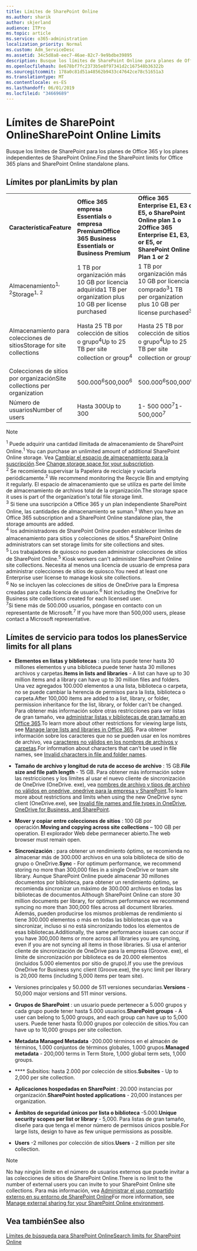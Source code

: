 ```yaml
---
title: Límites de SharePoint Online
ms.author: sharik
author: skjerland
audience: ITPro
ms.topic: article
ms.service: o365-administration
localization_priority: Normal
ms.custom: Adm_ServiceDesc
ms.assetid: 34c5d8a8-eec7-46ae-82c7-9e9bdbe39895
description: Busque los límites de SharePoint Online para planes de Office 365 Enterprise e independientes.
ms.openlocfilehash: 8e678bf7fc2373b5e8f97341d2c167548b36322b
ms.sourcegitcommit: 178a0c81d51a48562b9433c47642ce78c51651a3
ms.translationtype: MT
ms.contentlocale: es-ES
ms.lasthandoff: 06/01/2019
ms.locfileid: "34669689"
---
```

# <a name="sharepoint-online-limits"></a><span data-ttu-id="bcf8f-103">Límites de SharePoint Online</span><span class="sxs-lookup"><span data-stu-id="bcf8f-103">SharePoint Online Limits</span></span>

<span data-ttu-id="bcf8f-104">Busque los límites de SharePoint para los planes de Office 365 y los planes independientes de SharePoint Online.</span><span class="sxs-lookup"><span data-stu-id="bcf8f-104">Find the SharePoint limits for Office 365 plans and SharePoint Online standalone plans.</span></span>
  
## <a name="limits-by-plan"></a><span data-ttu-id="bcf8f-105">Límites por plan</span><span class="sxs-lookup"><span data-stu-id="bcf8f-105">Limits by plan</span></span>

|||||
|:-----|:-----|:-----|:-----|
|<span data-ttu-id="bcf8f-106">**Característica**</span><span class="sxs-lookup"><span data-stu-id="bcf8f-106">**Feature**</span></span> <br/> |<span data-ttu-id="bcf8f-107">**Office 365 empresa Essentials o empresa Premium**</span><span class="sxs-lookup"><span data-stu-id="bcf8f-107">**Office 365 Business Essentials or Business Premium**</span></span> <br/> |<span data-ttu-id="bcf8f-108">**Office 365 Enterprise E1, E3 o E5, o SharePoint Online plan 1 o 2**</span><span class="sxs-lookup"><span data-stu-id="bcf8f-108">**Office 365 Enterprise E1, E3, or E5, or SharePoint Online Plan 1 or 2**</span></span> <br/> | <span data-ttu-id="bcf8f-109">**Office 365 Enterprise F1**</span><span class="sxs-lookup"><span data-stu-id="bcf8f-109">**Office 365 Enterprise F1**</span></span> <br/> |
|<span data-ttu-id="bcf8f-110">Almacenamiento<sup>1, 2</sup></span><span class="sxs-lookup"><span data-stu-id="bcf8f-110">Storage<sup>1, 2</sup></span></span> <br/> |<span data-ttu-id="bcf8f-111">1 TB por organización más 10 GB por licencia adquirida</span><span class="sxs-lookup"><span data-stu-id="bcf8f-111">1 TB per organization plus 10 GB per license purchased</span></span>  <br/> |<span data-ttu-id="bcf8f-112">1 TB por organización más 10 GB por licencia comprado<sup>3</sup></span><span class="sxs-lookup"><span data-stu-id="bcf8f-112">1 TB per organization plus 10 GB per license purchased<sup>3</sup></span></span> <br/> |<span data-ttu-id="bcf8f-113">1 TB por organización <sup>3</sup></span><span class="sxs-lookup"><span data-stu-id="bcf8f-113">1 TB per organization <sup>3</sup></span></span> <br/> |
|<span data-ttu-id="bcf8f-114">Almacenamiento para colecciones de sitios</span><span class="sxs-lookup"><span data-stu-id="bcf8f-114">Storage for site collections</span></span>  <br/> |<span data-ttu-id="bcf8f-115">Hasta 25 TB por colección de sitios o grupo<sup>4</sup></span><span class="sxs-lookup"><span data-stu-id="bcf8f-115">Up to 25 TB per site collection or group<sup>4</sup></span></span> <br/> |<span data-ttu-id="bcf8f-116">Hasta 25 TB por colección de sitios o grupo<sup>4</sup></span><span class="sxs-lookup"><span data-stu-id="bcf8f-116">Up to 25 TB per site collection or group<sup>4</sup></span></span> <br/> |<span data-ttu-id="bcf8f-117">Hasta 25 TB por colección de sitios o grupo<sup>5</sup></span><span class="sxs-lookup"><span data-stu-id="bcf8f-117">Up to 25 TB per site collection or group<sup>5</sup></span></span> <br/> |
|<span data-ttu-id="bcf8f-118">Colecciones de sitios por organización</span><span class="sxs-lookup"><span data-stu-id="bcf8f-118">Site collections per organization</span></span>  <br/> |<span data-ttu-id="bcf8f-119">500.000<sup>6</sup></span><span class="sxs-lookup"><span data-stu-id="bcf8f-119">500,000<sup>6</sup></span></span> <br/> |<span data-ttu-id="bcf8f-120">500.000<sup>6</sup></span><span class="sxs-lookup"><span data-stu-id="bcf8f-120">500,000<sup>6</sup></span></span> <br/> |<span data-ttu-id="bcf8f-121">500 000</span><span class="sxs-lookup"><span data-stu-id="bcf8f-121">500,000</span></span><br/> |
|<span data-ttu-id="bcf8f-122">Número de usuarios</span><span class="sxs-lookup"><span data-stu-id="bcf8f-122">Number of users</span></span>  <br/> |<span data-ttu-id="bcf8f-123">Hasta 300</span><span class="sxs-lookup"><span data-stu-id="bcf8f-123">Up to 300</span></span>  <br/> |<span data-ttu-id="bcf8f-124">1- 500 000<sup>7</sup></span><span class="sxs-lookup"><span data-stu-id="bcf8f-124">1- 500,000<sup>7</sup></span></span> <br/> |<span data-ttu-id="bcf8f-125">1- 500 000<sup>7</sup></span><span class="sxs-lookup"><span data-stu-id="bcf8f-125">1- 500,000<sup>7</sup></span></span> <br/> |
   
> [!NOTE]
> <span data-ttu-id="bcf8f-126"><sup>1</sup> Puede adquirir una cantidad ilimitada de almacenamiento de SharePoint Online.</span><span class="sxs-lookup"><span data-stu-id="bcf8f-126"><sup>1</sup> You can purchase an unlimited amount of additional SharePoint Online storage.</span></span> <span data-ttu-id="bcf8f-127">Vea [Cambiar el espacio de almacenamiento para la suscripción](https://support.office.com/article/96EA3533-DE64-4B01-839A-C560875A662C).</span><span class="sxs-lookup"><span data-stu-id="bcf8f-127">See [Change storage space for your subscription](https://support.office.com/article/96EA3533-DE64-4B01-839A-C560875A662C).</span></span> 
<br/><span data-ttu-id="bcf8f-128"><sup>2</sup> Se recomienda supervisar la Papelera de reciclaje y vaciarla periódicamente.</span><span class="sxs-lookup"><span data-stu-id="bcf8f-128"><sup>2</sup> We recommend monitoring the Recycle Bin and emptying it regularly.</span></span> <span data-ttu-id="bcf8f-129">El espacio de almacenamiento que se utiliza es parte del límite de almacenamiento de archivos total de la organización.</span><span class="sxs-lookup"><span data-stu-id="bcf8f-129">The storage space it uses is part of the organization's total file storage limit.</span></span> 
<br/> <span data-ttu-id="bcf8f-130"><sup>3</sup> Si tiene una suscripción a Office 365 y un plan independiente SharePoint Online, las cantidades de almacenamiento se suman.</span><span class="sxs-lookup"><span data-stu-id="bcf8f-130"><sup>3</sup> When you have an Office 365 subscription and a SharePoint Online standalone plan, the storage amounts are added.</span></span> 
<br/><span data-ttu-id="bcf8f-131"><sup>4</sup> los administradores de SharePoint Online pueden establecer límites de almacenamiento para sitios y colecciones de sitios.</span><span class="sxs-lookup"><span data-stu-id="bcf8f-131"><sup>4</sup> SharePoint Online administrators can set storage limits for site collections and sites.</span></span>
<br/> <span data-ttu-id="bcf8f-132"><sup>5</sup> Los trabajadores de quiosco no pueden administrar colecciones de sitios de SharePoint Online.</span><span class="sxs-lookup"><span data-stu-id="bcf8f-132"><sup>5</sup> Kiosk workers can't administer SharePoint Online site collections.</span></span> <span data-ttu-id="bcf8f-133">Necesita al menos una licencia de usuario de empresa para administrar colecciones de sitios de quiosco.</span><span class="sxs-lookup"><span data-stu-id="bcf8f-133">You need at least one Enterprise user license to manage kiosk site collections.</span></span> 
<br/> <span data-ttu-id="bcf8f-134"><sup>6</sup> No se incluyen las colecciones de sitios de OneDrive para la Empresa creadas para cada licencia de usuario.</span><span class="sxs-lookup"><span data-stu-id="bcf8f-134"><sup>6</sup> Not including the OneDrive for Business site collections created for each licensed user.</span></span> 
<br/><span data-ttu-id="bcf8f-135"><sup>7</sup>Si tiene más de 500.000 usuarios, póngase en contacto con un representante de Microsoft.</span><span class="sxs-lookup"><span data-stu-id="bcf8f-135"><sup>7</sup> If you have more than 500,000 users, please contact a Microsoft representative.</span></span> 
  

  
## <a name="service-limits-for-all-plans"></a><span data-ttu-id="bcf8f-136">Límites de servicio para todos los planes</span><span class="sxs-lookup"><span data-stu-id="bcf8f-136">Service limits for all plans</span></span>

- <span data-ttu-id="bcf8f-137">**Elementos en listas y bibliotecas** : una lista puede tener hasta 30 millones elementos y una biblioteca puede tener hasta 30 millones archivos y carpetas.</span><span class="sxs-lookup"><span data-stu-id="bcf8f-137">**Items in lists and libraries** - A list can have up to 30 million items and a library can have up to 30 million files and folders.</span></span> <span data-ttu-id="bcf8f-138">Una vez agregados 100.000 elementos a una lista, biblioteca o carpeta, no se puede cambiar la herencia de permisos para la lista, biblioteca o carpeta.</span><span class="sxs-lookup"><span data-stu-id="bcf8f-138">After 100,000 items are added to a list, library, or folder, permission inheritance for the list, library, or folder can't be changed.</span></span> <span data-ttu-id="bcf8f-139">Para obtener más información sobre otras restricciones para ver listas de gran tamaño, vea [administrar listas y bibliotecas de gran tamaño en Office 365](https://support.office.com/article/b4038448-ec0e-49b7-b853-679d3d8fb784).</span><span class="sxs-lookup"><span data-stu-id="bcf8f-139">To learn more about other restrictions for viewing large lists, see [Manage large lists and libraries in Office 365](https://support.office.com/article/b4038448-ec0e-49b7-b853-679d3d8fb784).</span></span> <span data-ttu-id="bcf8f-140">Para obtener información sobre los caracteres que no se pueden usar en los nombres de archivo, vea [caracteres no válidos en los nombres de archivos y carpetas](https://support.office.com/article/64883a5d-228e-48f5-b3d2-eb39e07630fa).</span><span class="sxs-lookup"><span data-stu-id="bcf8f-140">For information about characters that can't be used in file names, see [Invalid characters in file and folder names](https://support.office.com/article/64883a5d-228e-48f5-b3d2-eb39e07630fa).</span></span>

- <span data-ttu-id="bcf8f-141">**Tamaño de archivo y longitud de ruta de acceso de archivo** : 15 GB.</span><span class="sxs-lookup"><span data-stu-id="bcf8f-141">**File size and file path length** - 15 GB.</span></span> <span data-ttu-id="bcf8f-142">Para obtener más información sobre las restricciones y los límites al usar el nuevo cliente de sincronización de OneDrive (OneDrive. exe), vea [nombres de archivo y tipos de archivo no válidos en onedrive, onedrive para la empresa y SharePoint](https://support.office.com/article/64883a5d-228e-48f5-b3d2-eb39e07630fa).</span><span class="sxs-lookup"><span data-stu-id="bcf8f-142">To learn more about restrictions and limits when using the new OneDrive sync client (OneDrive.exe), see [Invalid file names and file types in OneDrive, OneDrive for Business, and SharePoint](https://support.office.com/article/64883a5d-228e-48f5-b3d2-eb39e07630fa).</span></span>

- <span data-ttu-id="bcf8f-143">**Mover y copiar entre colecciones de sitios** : 100 GB por operación.</span><span class="sxs-lookup"><span data-stu-id="bcf8f-143">**Moving and copying across site collections** – 100 GB per operation.</span></span> <span data-ttu-id="bcf8f-144">El explorador Web debe permanecer abierto.</span><span class="sxs-lookup"><span data-stu-id="bcf8f-144">The web browser must remain open.</span></span>

- <span data-ttu-id="bcf8f-145">**Sincronización** : para obtener un rendimiento óptimo, se recomienda no almacenar más de 300.000 archivos en una sola biblioteca de sitio de grupo o OneDrive.</span><span class="sxs-lookup"><span data-stu-id="bcf8f-145">**Sync** - For optimum performance, we recommend storing no more than 300,000 files in a single OneDrive or team site library.</span></span> <span data-ttu-id="bcf8f-146">Aunque SharePoint Online puede almacenar 30 millones documentos por biblioteca, para obtener un rendimiento óptimo, se recomienda sincronizar un máximo de 300.000 archivos en todas las bibliotecas de documentos.</span><span class="sxs-lookup"><span data-stu-id="bcf8f-146">Although SharePoint Online can store 30 million documents per library, for optimum performance we recommend syncing no more than 300,000 files across all document libraries.</span></span> <span data-ttu-id="bcf8f-147">Además, pueden producirse los mismos problemas de rendimiento si tiene 300.000 elementos o más en todas las bibliotecas que va a sincronizar, incluso si no está sincronizando todos los elementos de esas bibliotecas.</span><span class="sxs-lookup"><span data-stu-id="bcf8f-147">Additionally, the same performance issues can occur if you have 300,000 items or more across all libraries you are syncing, even if you are not syncing all items in those libraries.</span></span> <span data-ttu-id="bcf8f-148">Si usa el anterior cliente de sincronización de OneDrive para la empresa (Groove. exe), el límite de sincronización por biblioteca es de 20.000 elementos (incluidos 5.000 elementos por sitio de grupo).</span><span class="sxs-lookup"><span data-stu-id="bcf8f-148">If you use the previous OneDrive for Business sync client (Groove.exe), the sync limit per library is 20,000 items (including 5,000 items per team site).</span></span>

- <span data-ttu-id="bcf8f-149">Versiones principales y 50.000 de 511 versiones secundarias.</span><span class="sxs-lookup"><span data-stu-id="bcf8f-149">**Versions** - 50,000 major versions and 511 minor versions.</span></span>

- <span data-ttu-id="bcf8f-150">**Grupos de SharePoint** : un usuario puede pertenecer a 5.000 grupos y cada grupo puede tener hasta 5.000 usuarios.</span><span class="sxs-lookup"><span data-stu-id="bcf8f-150">**SharePoint groups** - A user can belong to 5,000 groups, and each group can have up to 5,000 users.</span></span> <span data-ttu-id="bcf8f-151">Puede tener hasta 10.000 grupos por colección de sitios.</span><span class="sxs-lookup"><span data-stu-id="bcf8f-151">You can have up to 10,000 groups per site collection.</span></span>

- <span data-ttu-id="bcf8f-152">**Metadata Managed Metadata** -200.000 términos en el almacén de términos, 1.000 conjuntos de términos globales, 1.000 grupos.</span><span class="sxs-lookup"><span data-stu-id="bcf8f-152">**Managed metadata** - 200,000 terms in Term Store, 1,000 global term sets, 1,000 groups.</span></span>

- <span data-ttu-id="bcf8f-153">\*\*\*\* Subsitios: hasta 2.000 por colección de sitios.</span><span class="sxs-lookup"><span data-stu-id="bcf8f-153">**Subsites** - Up to 2,000 per site collection.</span></span>

- <span data-ttu-id="bcf8f-154">**Aplicaciones hospedadas en SharePoint** : 20.000 instancias por organización.</span><span class="sxs-lookup"><span data-stu-id="bcf8f-154">**SharePoint hosted applications** - 20,000 instances per organization.</span></span>

- <span data-ttu-id="bcf8f-155">**Ámbitos de seguridad únicos por lista o biblioteca** -5.000.</span><span class="sxs-lookup"><span data-stu-id="bcf8f-155">**Unique security scopes per list or library** - 5,000.</span></span> <span data-ttu-id="bcf8f-156">Para listas de gran tamaño, diseñe para que tenga el menor número de permisos únicos posible.</span><span class="sxs-lookup"><span data-stu-id="bcf8f-156">For large lists, design to have as few unique permissions as possible.</span></span>

- <span data-ttu-id="bcf8f-157">**Users** -2 millones por colección de sitios.</span><span class="sxs-lookup"><span data-stu-id="bcf8f-157">**Users** - 2 million per site collection.</span></span>

> [!NOTE]
> <span data-ttu-id="bcf8f-158">No hay ningún límite en el número de usuarios externos que puede invitar a las colecciones de sitios de SharePoint Online.</span><span class="sxs-lookup"><span data-stu-id="bcf8f-158">There is no limit to the number of external users you can invite to your SharePoint Online site collections.</span></span> <span data-ttu-id="bcf8f-159">Para más información, vea [Administrar el uso compartido externo en su entorno de SharePoint Online](/sharepoint/external-sharing-overview)</span><span class="sxs-lookup"><span data-stu-id="bcf8f-159">For more information, see [Manage external sharing for your SharePoint Online environment](/sharepoint/external-sharing-overview).</span></span>

## <a name="see-also"></a><span data-ttu-id="bcf8f-160">Vea también</span><span class="sxs-lookup"><span data-stu-id="bcf8f-160">See also</span></span>

[<span data-ttu-id="bcf8f-161">Límites de búsqueda para SharePoint Online</span><span class="sxs-lookup"><span data-stu-id="bcf8f-161">Search limits for SharePoint Online</span></span>](/sharepoint/search-limits)
